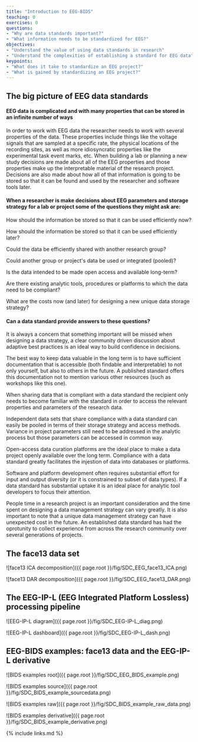 ```yaml
---
title: "Introduction to EEG-BIDS"
teaching: 0
exercises: 0
questions:
- "Why are data standards important?"
- "What information needs to be standardized for EEG?"
objectives:
- "Understand the value of using data standards in research"
- "Understand the complexities of establishing a standard for EEG data"
keypoints:
- "What does it take to standardize an EEG project?"
- "What is gained by standardizing an EEG project?"
---
```


## The big picture of EEG data standards

#### **EEG data is complicated and with many properties that can be stored in an infinite number of ways**

In order to work with EEG data the researcher needs to work with several properties of the data. These properties include things like the voltage signals that are sampled at a specific rate, the physical locations of the recording sites, as well as more idiosyncratic properties like the experimental task event marks, etc. When building a lab or planning a new study decisions are made about all of the EEG properties and those properties make up the interpretable material of the research project. Decisions are also made about how all of that information is going to be stored so that it can be found and used by the researcher and software tools later.


#### **When a researcher is make decisions about EEG parameters and storage strategy for a lab or project some of the questions they might ask are:**

How should the information be stored so that it can be used efficiently now?

How should the information be stored so that it can be used efficiently later?

Could the data be efficiently shared with another research group?

Could another group or project's data be used or integrated (pooled)?

Is the data intended to be made open access and available long-term?

Are there existing analytic tools, procedures or platforms to which the data need to be compliant?

What are the costs now (and later) for designing a new unique data storage strategy?


#### **Can a data standard provide answers to these questions?**

It is always a concern that something important will be missed when designing a data strategy, a clear community driven discussion about adaptive best practices is an ideal way to build confidence in decisions.

The best way to keep data valuable in the long term is to have sufficient documentation that is accessible (both findable and interpretable) to not only yourself, but also to others in the future. A published standard offers this documentation not to mention various other resources (such as workshops like this one).

When sharing data that is compliant with a data standard the recipient only needs to become familiar with the standard in order to access the relevant properties and parameters of the research data.

Independent data sets that share compliance with a data standard can easily be pooled in terms of their storage strategy and access methods. Variance in project parameters still need to be addressed in the analytic process but those parameters can be accessed in common way.

Open-access data curation platforms are the ideal place to make a data project openly available over the long term. Compliance with a data standard greatly facilitates the injestion of data into databases or platforms.

Software and platform development often requires substantial effort for input and output diversity (or it is constrained to subset of data types). If a data standard has substantial uptake it is an ideal place for analytic tool developers to focus their attention.

People time in a research project is an important consideration and the time spent on designing a data management strategy can vary greatly. It is also important to note that a unique data management strategy can have unexpected cost in the future. An established data standard has had the oprotunity to collect experience from across the research community over several generations of projects. 

## **The face13 data set**

![face13 ICA decomposition]({{ page.root }}/fig/SDC_EEG_face13_ICA.png)

![face13 DAR decomposition]({{ page.root }}/fig/SDC_EEG_face13_DAR.png)

## **The EEG-IP-L (EEG Integrated Platform Lossless) processing pipeline**

![EEG-IP-L diagram]({{ page.root }}/fig/SDC_EEG-IP-L_diag.png)

![EEG-IP-L dashboard]({{ page.root }}/fig/SDC_EEG-IP-L_dash.png)

## **EEG-BIDS examples: face13 data and the EEG-IP-L derivative**

![BIDS examples root]({{ page.root }}/fig/SDC_EEG_BIDS_example.png)

![BIDS examples source]({{ page.root }}/fig/SDC_BIDS_example_sourcedata.png)

![BIDS examples raw]({{ page.root }}/fig/SDC_BIDS_example_raw_data.png)

![BIDS examples derivative]({{ page.root }}/fig/SDC_BIDS_example_derivative.png)


{% include links.md %}

